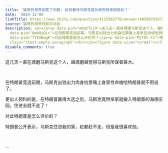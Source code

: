 ```yaml
---
title: '猫哥的视界回答了问题: 如何看待马斯克成为政府效率部部长？'
date: '2024-12-05'
linkTitle: https://www.zhihu.com/question/4115382778/answer/48508703972
source: 猫哥的视界的知乎动态
description: <p></p><p data-pid="m8qVToj9">这几天一直在琢磨马斯克这个人，越琢磨越觉得马斯克所谋者甚大。</p><p class="ztext-empty-paragraph"><br></p><p
  data-pid="QmbQsQLc">在特朗普竞选前期，马斯克出钱出力肉身拉票赌上身家性命梭哈特朗普就不用说了。</p><p data-pid="JrYRD2o0">更出人预料的是，在特朗普赢得大选之后，马斯克竟然举家就搬入特朗普的海德庄园，住进去就不走了！</p><p
  data-pid="fY92BwgK">对此特朗普是怎么评价的？</p><p data-pid="MjTOY-XJ">特朗普公开表示，马斯克住进我的家，赶都赶不走，但是我很喜欢他。</p><p
  class="ztext-empty-paragraph"><br></p><figure data-size="normal"></figure> ...
disable_comments: true
---
```

<p></p><p data-pid="m8qVToj9">这几天一直在琢磨马斯克这个人，越琢磨越觉得马斯克所谋者甚大。</p><p class="ztext-empty-paragraph"><br></p><p data-pid="QmbQsQLc">在特朗普竞选前期，马斯克出钱出力肉身拉票赌上身家性命梭哈特朗普就不用说了。</p><p data-pid="JrYRD2o0">更出人预料的是，在特朗普赢得大选之后，马斯克竟然举家就搬入特朗普的海德庄园，住进去就不走了！</p><p data-pid="fY92BwgK">对此特朗普是怎么评价的？</p><p data-pid="MjTOY-XJ">特朗普公开表示，马斯克住进我的家，赶都赶不走，但是我很喜欢他。</p><p class="ztext-empty-paragraph"><br></p><figure data-size="normal"></figure> ...